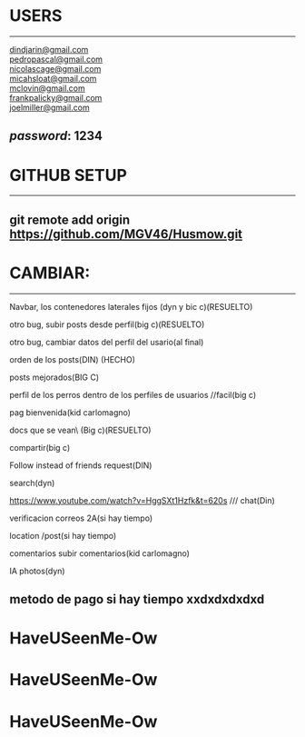 # USERS
----------------------------------------------------
dindjarin@gmail.com\
pedropascal@gmail.com\
nicolascage@gmail.com\
micahsloat@gmail.com\
mclovin@gmail.com\
frankpalicky@gmail.com\
joelmiller@gmail.com

*password*: 1234
----------------------------------------------------

# GITHUB SETUP
----------------------------------------------------
git remote add origin https://github.com/MGV46/Husmow.git
----------------------------------------------------

# CAMBIAR:
---------------------------------------------------
Navbar, los contenedores laterales fijos (dyn y bic c)(RESUELTO)

otro bug, subir posts desde perfil(big c)(RESUELTO)

otro bug, cambiar datos del perfil del usario(al final)

orden de los posts\(DIN) (HECHO)

posts mejorados(BIG C)

perfil de los perros dentro de los perfiles de usuarios //facil\(big c)


pag bienvenida(kid carlomagno)


docs que se vean\ (Big c)(RESUELTO)


compartir\(big c)


Follow instead of friends request(DIN)


search\(dyn)

https://www.youtube.com/watch?v=HggSXt1Hzfk&t=620s  /// chat\(Din)

verificacion correos 2A(si hay tiempo)

location /post\(si hay tiempo)



comentarios subir comentarios\(kid carlomagno)

IA photos\(dyn)



metodo de pago si hay tiempo xxdxdxdxdxd
-------------------------------------------------------
# HaveUSeenMe-Ow
# HaveUSeenMe-Ow
# HaveUSeenMe-Ow
